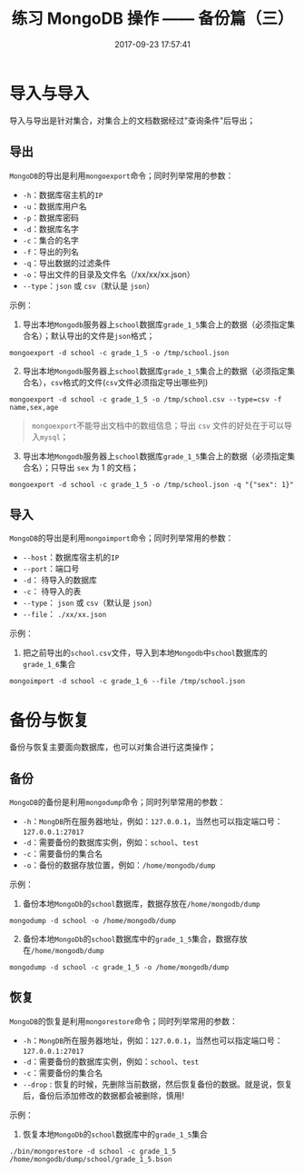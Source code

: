 ﻿---
title: 练习 MongoDB 操作 —— 备份篇（三）
date: 2017-09-23 17:57:41
description: 学习 MongoDB 的备份与导入导出功能
tags:
- MongoDB3.x
categories:
- NoSQL
---

# 导入与导入
导入与导出是针对集合，对集合上的文档数据经过"查询条件"后导出；
## 导出
`MongoDB`的导出是利用`mongoexport`命令；同时列举常用的参数：

- `-h`：数据库宿主机的`IP`
- `-u`：数据库用户名
- `-p`：数据库密码
- `-d`：数据库名字
- `-c`：集合的名字
- `-f`：导出的列名
- `-q`：导出数据的过滤条件
- `-o`：导出文件的目录及文件名（/xx/xx/xx.json）
- `--type`：`json` 或 `csv`（默认是 `json`）

示例：

1. 导出本地`Mongodb`服务器上`school`数据库`grade_1_5`集合上的数据（必须指定集合名）；默认导出的文件是`json`格式；

 ```
 mongoexport -d school -c grade_1_5 -o /tmp/school.json
 ```
2. 导出本地`Mongodb`服务器上`school`数据库`grade_1_5`集合上的数据（必须指定集合名），`csv`格式的文件(`csv`文件必须指定导出哪些列)

 ```
 mongoexport -d school -c grade_1_5 -o /tmp/school.csv --type=csv -f name,sex,age
 ```
 > `mongoexport`不能导出文档中的数组信息；导出 `csv` 文件的好处在于可以导入`mysql`；
 
3. 导出本地`Mongodb`服务器上`school`数据库`grade_1_5`集合上的数据（必须指定集合名）；只导出 `sex` 为 1 的文档；

  ```
  mongoexport -d school -c grade_1_5 -o /tmp/school.json -q "{"sex": 1}"
  ```

## 导入
`MongoDB`的导出是利用`mongoimport`命令；同时列举常用的参数：

- `--host`：数据库宿主机的`IP`
- `--port`：端口号
- `-d`： 待导入的数据库
- `-c`： 待导入的表
- `--type`： `json` 或 `csv`（默认是 `json`）
- `--file`： `./xx/xx.json`

示例：

1. 把之前导出的`school.csv`文件，导入到本地`Mongodb`中`school`数据库的`grade_1_6`集合

 ```
 mongoimport -d school -c grade_1_6 --file /tmp/school.json
 ```
 
# 备份与恢复
备份与恢复主要面向数据库，也可以对集合进行这类操作；

## 备份
`MongoDB`的备份是利用`mongodump`命令；同时列举常用的参数：

- `-h`：`MongDB`所在服务器地址，例如：`127.0.0.1`，当然也可以指定端口号：`127.0.0.1:27017`
- `-d`：需要备份的数据库实例，例如：`school`、`test`
- `-c`：需要备份的集合名
- `-o`：备份的数据存放位置，例如：`/home/mongodb/dump`

示例：

1. 备份本地`MongoDb`的`school`数据库，数据存放在`/home/mongodb/dump`

 ```
 mongodump -d school -o /home/mongodb/dump
 ```
2. 备份本地`MongoDb`的`school`数据库中的`grade_1_5`集合，数据存放在`/home/mongodb/dump`
 
 ```
 mongodump -d school -c grade_1_5 -o /home/mongodb/dump
 ```
## 恢复
`MongoDB`的恢复是利用`mongorestore`命令；同时列举常用的参数：

- `-h`：`MongDB`所在服务器地址，例如：`127.0.0.1`，当然也可以指定端口号：`127.0.0.1:27017`
- `-d`：需要备份的数据库实例，例如：`school`、`test`
- `-c`：需要备份的集合名
- `--drop` : 恢复的时候，先删除当前数据，然后恢复备份的数据。就是说，恢复后，备份后添加修改的数据都会被删除，慎用!

示例：

1. 恢复本地`MongoDb`的`school`数据库中的`grade_1_5`集合

 ```
 ./bin/mongorestore -d school -c grade_1_5 /home/mongodb/dump/school/grade_1_5.bson
 ```
